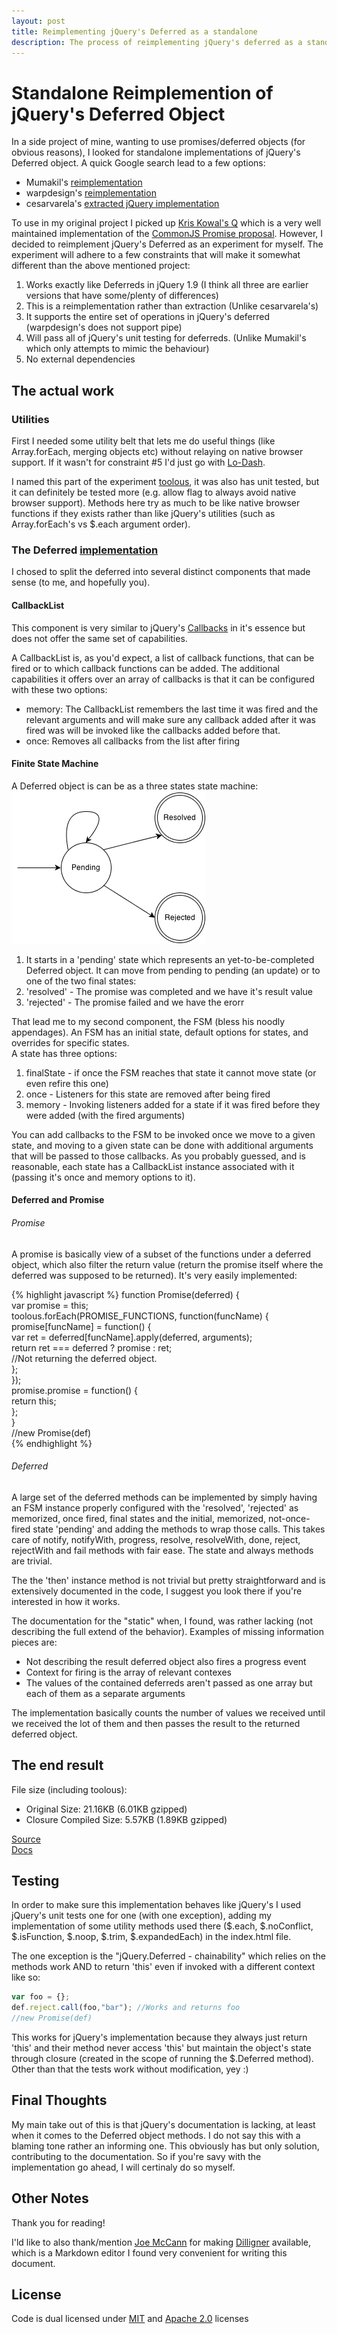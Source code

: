 ```yaml
---
layout: post
title: Reimplementing jQuery's Deferred as a standalone
description: The process of reimplementing jQuery's deferred as a standalone JS
---
```


Standalone Reimplemention of jQuery's Deferred Object
=========

In a side project of mine, wanting to use promises/deferred objects (for obvious reasons), I looked for standalone implementations of jQuery's Deferred object. A quick Google search lead to a few options:  

  - Mumakil's [reimplementation](https://github.com/Mumakil/Standalone-Deferred)
  - warpdesign's [reimplementation](https://github.com/warpdesign/Standalone-Deferred)
  - cesarvarela's [extracted jQuery implementation](https://github.com/cesarvarela/jQuery.deferred-stand-alone)

To use in my original project I picked up [Kris Kowal's Q](https://github.com/kriskowal/q) which is a very well maintained implementation of the [CommonJS Promise proposal](http://wiki.commonjs.org/wiki/Promises). 
However, I decided to reimplement jQuery's Deferred as an experiment for myself. The experiment will adhere to a few constraints that will make it somewhat different than the above mentioned project:

  1. Works exactly like Deferreds in jQuery 1.9 (I think all three are earlier versions that have some/plenty of differences)
  2. This is a reimplementation rather than extraction (Unlike cesarvarela's)
  3. It supports the entire set of operations in jQuery's deferred (warpdesign's does not support pipe)
  4. Will pass all of jQuery's unit testing for deferreds. (Unlike Mumakil's which only attempts to mimic the behaviour)
  5. No external dependencies

## The actual work
### Utilities
First I needed some utility belt that lets me do useful things (like Array.forEach, merging objects etc) without relaying on native browser support. If it wasn't for constraint #5 I'd just go with [Lo-Dash](http://lodash.com/). 

I named this part of the experiment [toolous]( https://github.com/asafh/toolous.js/blob/master/toolous.js), it was also has unit tested, but it can definitely be tested more (e.g. allow flag to always avoid native browser support). 
Methods here try as much to be like native browser functions if they exists rather than like jQuery's utilities (such as Array.forEach's vs $.each argument order).

### The Deferred [implementation](https://github.com/asafh/jquery-deferred.js)
I chosed to split the deferred into several distinct components that made sense (to me, and hopefully you).  
#### CallbackList
This component is very similar to jQuery's [Callbacks](http://api.jquery.com/jQuery.Callbacks/) in it's essence but does not offer the same set of capabilities. 

A CallbackList is, as you'd expect, a list of callback functions, that can be fired or to which callback functions can be added. 
The additional capabilities it offers over an array of callbacks is that it can be configured with these two options:

  - memory: The CallbackList remembers the last time it was fired and the relevant arguments and will make sure any callback added after it was fired was will be invoked like the callbacks added before that.
  - once: Removes all callbacks from the list after firing

#### Finite State Machine
A Deferred object is can be as a three states state machine:  
![Deferred states diagram](/img/Deferred.png)

  1. It starts in a 'pending' state which represents an yet-to-be-completed Deferred object. It can move from pending to pending (an update) or to one of the two final states:
  2. 'resolved' - The promise was completed and we have it's result value
  3. 'rejected' - The promise failed and we have the erorr

That lead me to my second component, the FSM (bless his noodly appendages).
An FSM has an initial state, default options for states, and overrides for specific states.  
A state has three options:

  1. finalState - if once the FSM reaches that state it cannot move state (or even refire this one)
  2. once - Listeners for this state are removed after being fired
  3. memory - Invoking listeners added for a state if it was fired before they were added (with the fired arguments)

You can add callbacks to the FSM to be invoked once we move to a given state, and moving to a given state can be done with additional arguments that will be passed to those callbacks. 
As you probably guessed, and is reasonable, each state has a CallbackList instance associated with it (passing it's once and memory options to it).

#### Deferred and Promise
###### Promise 
A promise is basically view of a subset of the functions under a deferred object, which also filter the return value (return the promise itself where the deferred was supposed to be returned). It's very easily implemented:

{% highlight javascript %}
function Promise(deferred) {  
    	var promise = this;  
		toolous.forEach(PROMISE_FUNCTIONS, function(funcName) {  
			promise[funcName] = function() {  
				var ret = deferred[funcName].apply(deferred, arguments);  
				return ret === deferred ? promise : ret;  
				//Not returning the deferred object.  
			};  
		});  
		promise.promise = function() {  
			return this;  
		};  
	}  
//new Promise(def)  
{% endhighlight %}

###### Deferred
A large set of the deferred methods can be implemented by simply having an FSM instance properly configured with the 'resolved', 'rejected' as memorized, once fired, final states and the initial, memorized, not-once-fired state 'pending' and adding the methods to wrap those calls. 
This takes care of notify, notifyWith, progress, resolve, resolveWith, done, reject, rejectWith and fail methods with fair ease. 
The state and always methods are trivial.

The the 'then' instance method is not trivial but pretty straightforward and is extensively documented in the code, I suggest you look there if you're interested in how it works.

The documentation for the "static" when, I found, was rather lacking (not describing the full extend of the behavior). Examples of missing information pieces are:

  - Not describing the result deferred object also fires a progress event
  - Context for firing is the array of relevant contexes
  - The values of the contained deferreds aren't passed as one array but each of them as a separate arguments

The implementation basically counts the number of values we received until we received the lot of them and then passes the result to the returned deferred object.

## The end result
File size (including toolous):

  - Original Size:    21.16KB (6.01KB gzipped)
  - Closure Compiled Size:	5.57KB (1.89KB gzipped)

[Source](https://github.com/asafh/jquery-deferred.js)  
[Docs](http://www.ous.io/jquery-deferred.js/)

## Testing
In order to make sure this implementation behaves like jQuery's I used jQuery's unit tests one for one (with one exception), adding my implementation of some utility methods used there ($.each, $.noConflict, $.isFunction, $.noop, $.trim, $.expandedEach) in the index.html file. 

The one exception is the "jQuery.Deferred - chainability" which relies on the methods work AND to return 'this' even if invoked with a different context like so:

```javascript
var foo = {};
def.reject.call(foo,"bar"); //Works and returns foo
//new Promise(def)
```
This works for jQuery's implementation because they always just return 'this' and their method never access 'this' but maintain the object's state through closure (created in the scope of running the $.Deferred method). 
Other than that the tests work without modification, yey :)


## Final Thoughts
My main take out of this is that jQuery's documentation is lacking, at least when it comes to the Deferred object methods. I do not say this with a blaming tone rather an informing one. 
This obviously has but only solution, contributing to the documentation. So if you're savy with the implementation go ahead, I will certinaly do so myself.



## Other Notes  
Thank you for reading!

I'ld like to also thank/mention [Joe McCann](https://github.com/joemccann) for making [Dilligner](http://dillinger.io/) available, which is a Markdown editor I found very convenient for writing this document.


## License

Code is dual licensed under [MIT](http://opensource.org/licenses/MIT) and [Apache 2.0](http://www.apache.org/licenses/LICENSE-2.0) licenses



